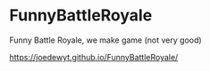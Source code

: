 # FunnyBattleRoyale

Funny Battle Royale, we make game (not very good)

https://joedewyt.github.io/FunnyBattleRoyale/